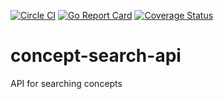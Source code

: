 [![Circle CI](https://circleci.com/gh/Financial-Times/concept-search-api/tree/master.png?style=shield)](https://circleci.com/gh/Financial-Times/concept-search-api/tree/master) [![Go Report Card](https://goreportcard.com/badge/github.com/Financial-Times/concept-search-api)](https://goreportcard.com/report/github.com/Financial-Times/concept-search-api) [![Coverage Status](https://coveralls.io/repos/github/Financial-Times/concept-search-api/badge.svg)](https://coveralls.io/github/Financial-Times/concept-search-api)

# concept-search-api
API for searching concepts
